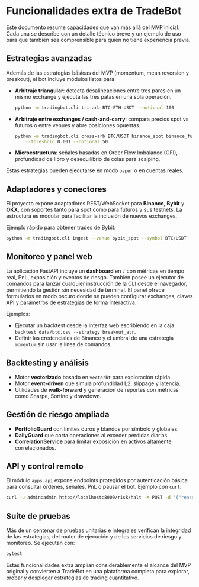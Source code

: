 # Funcionalidades extra de TradeBot

Este documento resume capacidades que van más allá del MVP inicial.
Cada una se describe con un detalle técnico breve y un ejemplo de uso
para que también sea comprensible para quien no tiene experiencia previa.

## Estrategias avanzadas

Además de las estrategias básicas del MVP (momentum, mean reversion y
breakout), el bot incluye módulos listos para:

- **Arbitraje triangular**: detecta desalineaciones entre tres pares en un
  mismo exchange y ejecuta las tres patas en una sola operación.
  ```bash
  python -m tradingbot.cli tri-arb BTC-ETH-USDT --notional 100
  ```
- **Arbitraje entre exchanges / cash-and-carry**: compara precios spot vs
  futuros o entre venues y abre posiciones opuestas.
  ```bash
  python -m tradingbot.cli cross-arb BTC/USDT binance_spot binance_futures \
      --threshold 0.001 --notional 50
  ```
- **Microestructura**: señales basadas en Order Flow Imbalance (OFI),
  profundidad de libro y desequilibrio de colas para scalping.

Estas estrategias pueden ejecutarse en modo ``paper`` o en cuentas reales.

## Adaptadores y conectores

El proyecto expone adaptadores REST/WebSocket para **Binance**, **Bybit**
 y **OKX**, con soportes tanto para spot como para futuros y sus testnets.
La estructura es modular para facilitar la inclusión de nuevos exchanges.

Ejemplo rápido para obtener trades de Bybit:
```bash
python -m tradingbot.cli ingest --venue bybit_spot --symbol BTC/USDT
```

## Monitoreo y panel web

La aplicación FastAPI incluye un **dashboard** en `/` con métricas en
 tiempo real, PnL, exposición y eventos de riesgo.  También posee un
 ejecutor de comandos para lanzar cualquier instrucción de la CLI desde el
 navegador, permitiendo la gestión sin necesidad de terminal.  El panel
 ofrece formularios en modo oscuro donde se pueden configurar exchanges,
 claves API y parámetros de estrategias de forma interactiva.

Ejemplos:

- Ejecutar un backtest desde la interfaz web escribiendo en la caja
  `backtest data/btc.csv --strategy breakout_atr`.
- Definir las credenciales de Binance y el umbral de una estrategia
  `momentum` sin usar la línea de comandos.


## Backtesting y análisis

- Motor **vectorizado** basado en `vectorbt` para exploración rápida.
- Motor **event-driven** que simula profundidad L2, slippage y latencia.
- Utilidades de **walk-forward** y generación de reportes con métricas
  como Sharpe, Sortino y drawdown.

## Gestión de riesgo ampliada

- **PortfolioGuard** con límites duros y blandos por símbolo y globales.
- **DailyGuard** que corta operaciones al exceder pérdidas diarias.
- **CorrelationService** para limitar exposición en activos altamente
  correlacionados.

## API y control remoto

El módulo `apps.api` expone endpoints protegidos por autenticación básica
para consultar órdenes, señales, PnL o pausar el bot.  Ejemplo con `curl`:
```bash
curl -u admin:admin http://localhost:8000/risk/halt -X POST -d '{"reason":"manual"}'
```

## Suite de pruebas

Más de un centenar de pruebas unitarias e integrales verifican la
integridad de las estrategias, del router de ejecución y de los servicios
de riesgo y monitoreo.  Se ejecutan con:
```bash
pytest
```

Estas funcionalidades extra amplían considerablemente el alcance del MVP
original y convierten a TradeBot en una plataforma completa para
explorar, probar y desplegar estrategias de trading cuantitativo.

